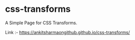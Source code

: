 # css-transforms
A Simple Page for CSS Transforms.

Link :- https://ankitsharmaongithub.github.io/css-transforms/
